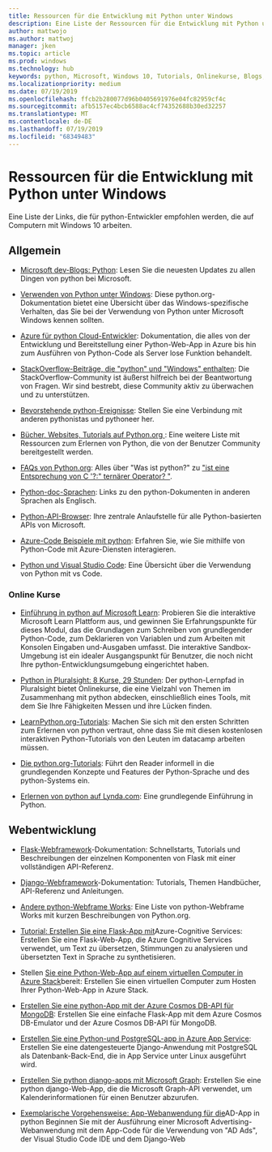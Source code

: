 ```yaml
---
title: Ressourcen für die Entwicklung mit Python unter Windows
description: Eine Liste der Ressourcen für die Entwicklung mit Python unter Windows.
author: mattwojo
ms.author: mattwoj
manager: jken
ms.topic: article
ms.prod: windows
ms.technology: hub
keywords: python, Microsoft, Windows 10, Tutorials, Onlinekurse, Blogs, Veranstaltungen
ms.localizationpriority: medium
ms.date: 07/19/2019
ms.openlocfilehash: ffcb2b280077d96b0405691976e04fc82959cf4c
ms.sourcegitcommit: afb5157ec4bcb6588ac4cf74352688b30ed32257
ms.translationtype: MT
ms.contentlocale: de-DE
ms.lasthandoff: 07/19/2019
ms.locfileid: "68349483"
---
```

# <a name="resources-for-developing-with-python-on-windows"></a>Ressourcen für die Entwicklung mit Python unter Windows

Eine Liste der Links, die für python-Entwickler empfohlen werden, die auf Computern mit Windows 10 arbeiten.

## <a name="general"></a>Allgemein

- [Microsoft dev-Blogs: Python](https://devblogs.microsoft.com/python/): Lesen Sie die neuesten Updates zu allen Dingen von python bei Microsoft.

- [Verwenden von Python unter Windows](https://docs.python.org/3/using/windows.html): Diese python.org-Dokumentation bietet eine Übersicht über das Windows-spezifische Verhalten, das Sie bei der Verwendung von Python unter Microsoft Windows kennen sollten.

- [Azure für python Cloud-Entwickler](https://docs.microsoft.com/azure/python/): Dokumentation, die alles von der Entwicklung und Bereitstellung einer Python-Web-App in Azure bis hin zum Ausführen von Python-Code als Server lose Funktion behandelt.

- [StackOverflow-Beiträge, die "python" und "Windows" enthalten](https://stackoverflow.com/questions/4750806/how-do-i-install-pip-on-windows/12476379): Die StackOverflow-Community ist äußerst hilfreich bei der Beantwortung von Fragen. Wir sind bestrebt, diese Community aktiv zu überwachen und zu unterstützen.

- [Bevorstehende python-Ereignisse](https://www.python.org/events/python-events): Stellen Sie eine Verbindung mit anderen pythonistas und pythoneer her.

- [Bücher, Websites, Tutorials auf Python.org ](https://wiki.python.org/moin/BeginnersGuide/Programmers): Eine weitere Liste mit Ressourcen zum Erlernen von Python, die von der Benutzer Community bereitgestellt werden.

- [FAQs von Python.org](https://docs.python.org/3/faq/): Alles über "Was ist python?" zu ["ist eine Entsprechung von C '?:" ternärer Operator? "](https://docs.python.org/3/faq/programming.html#is-there-an-equivalent-of-c-s-ternary-operator).

- [Python-doc-Sprachen](https://wiki.python.org/moin/Languages): Links zu den python-Dokumenten in anderen Sprachen als Englisch.

- [Python-API-Browser](https://docs.microsoft.com/python/api/?view=azure-python): Ihre zentrale Anlaufstelle für alle Python-basierten APIs von Microsoft.

- [Azure-Code Beispiele mit python](https://azure.microsoft.com/en-us/resources/samples/?platform=python&sort=0): Erfahren Sie, wie Sie mithilfe von Python-Code mit Azure-Diensten interagieren.

- [Python und Visual Studio Code](https://code.visualstudio.com/docs/languages/python): Eine Übersicht über die Verwendung von Python mit vs Code.


### <a name="online-courses"></a>Online Kurse

- [Einführung in python auf Microsoft Learn](https://docs.microsoft.com/en-us/learn/modules/intro-to-python/): Probieren Sie die interaktive Microsoft Learn Plattform aus, und gewinnen Sie Erfahrungspunkte für dieses Modul, das die Grundlagen zum Schreiben von grundlegender Python-Code, zum Deklarieren von Variablen und zum Arbeiten mit Konsolen Eingaben und-Ausgaben umfasst. Die interaktive Sandbox-Umgebung ist ein idealer Ausgangspunkt für Benutzer, die noch nicht Ihre python-Entwicklungsumgebung eingerichtet haben.

- [Python in Pluralsight: 8 Kurse, 29 Stunden](https://app.pluralsight.com/paths/skills/python): Der python-Lernpfad in Pluralsight bietet Onlinekurse, die eine Vielzahl von Themen im Zusammenhang mit python abdecken, einschließlich eines Tools, mit dem Sie Ihre Fähigkeiten Messen und ihre Lücken finden.

- [LearnPython.org-Tutorials](https://www.learnpython.org/): Machen Sie sich mit den ersten Schritten zum Erlernen von python vertraut, ohne dass Sie mit diesen kostenlosen interaktiven Python-Tutorials von den Leuten im datacamp arbeiten müssen.

- [Die python.org-Tutorials](https://docs.python.org/3/tutorial/index.html): Führt den Reader informell in die grundlegenden Konzepte und Features der Python-Sprache und des python-Systems ein.

- [Erlernen von python auf Lynda.com](https://www.lynda.com/Python-tutorials/Learning-Python/661773-2.html): Eine grundlegende Einführung in Python.

## <a name="web-development"></a>Webentwicklung

- [Flask-Webframework](https://flask.palletsprojects.com/en/1.1.x/)-Dokumentation: Schnellstarts, Tutorials und Beschreibungen der einzelnen Komponenten von Flask mit einer vollständigen API-Referenz.

- [Django-Webframework](https://docs.djangoproject.com/en/2.2/)-Dokumentation: Tutorials, Themen Handbücher, API-Referenz und Anleitungen.

- [Andere python-Webframe Works](https://wiki.python.org/moin/WebFrameworks): Eine Liste von python-Webframe Works mit kurzen Beschreibungen von Python.org.

- [Tutorial: Erstellen Sie eine Flask-App mit](https://docs.microsoft.com/azure/cognitive-services/translator/tutorial-build-flask-app-translation-synthesis)Azure-Cognitive Services: Erstellen Sie eine Flask-Web-App, die Azure Cognitive Services verwendet, um Text zu übersetzen, Stimmungen zu analysieren und übersetzten Text in Sprache zu synthetisieren.

- Stellen [Sie eine Python-Web-App auf einem virtuellen Computer in Azure Stack](https://docs.microsoft.com/azure-stack/user/azure-stack-dev-start-howto-vm-python)bereit: Erstellen Sie einen virtuellen Computer zum Hosten Ihrer Python-Web-App in Azure Stack.

- [Erstellen Sie eine python-App mit der Azure Cosmos DB-API für MongoDB](https://docs.microsoft.com/azure/cosmos-db/create-mongodb-flask): Erstellen Sie eine einfache Flask-App mit dem Azure Cosmos DB-Emulator und der Azure Cosmos DB-API für MongoDB.

- [Erstellen Sie eine Python-und PostgreSQL-app in Azure App Service](https://docs.microsoft.com/azure/app-service/containers/tutorial-python-postgresql-app): Erstellen Sie eine datengesteuerte Django-Anwendung mit PostgreSQL als Datenbank-Back-End, die in App Service unter Linux ausgeführt wird.

- [Erstellen Sie python django-apps mit Microsoft Graph](https://docs.microsoft.com/graph/tutorials/python): Erstellen Sie eine python django-Web-App, die die Microsoft Graph-API verwendet, um Kalenderinformationen für einen Benutzer abzurufen.

- [Exemplarische Vorgehensweise: App-Webanwendung für die](https://docs.microsoft.com/advertising/guides/walkthrough-web-application-python?view=bingads-13)AD-App in python Beginnen Sie mit der Ausführung einer Microsoft Advertising-Webanwendung mit dem App-Code für die Verwendung von "AD Ads", der Visual Studio Code IDE und dem Django-Web

<!-- ## Data Science and Machine Learning

- Anaconda - brief description
- Canopy - brief description
- TensorFlow - brief description
- Scikit-Learn, Keras, PyTorch, etc - brief descriptions

## Desktop GUI app and IoT development

- PyQT - brief description
- PyJs - brief description
- PyGUI - brief descriptio
- Kivy - brief descriptio
- PyGTK - brief descriptio
- WxPython - brief description
- PyGame - brief description (with links to our internal games once they're done?) -->
